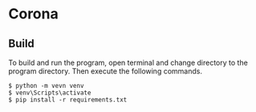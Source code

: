 # Corona
## Build

To build and run the program, open terminal and change directory to the program directory. Then execute the following commands.

`$ python -m vevn venv` <br>
`$ venv\Scripts\activate` <br>
`$ pip install -r requirements.txt` <br>
